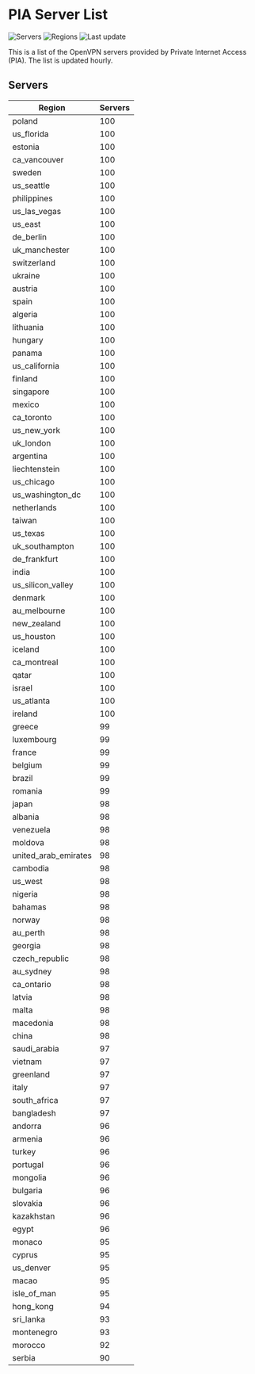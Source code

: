 # PIA Server List

![Servers](https://img.shields.io/badge/servers-9,539-blue) ![Regions](https://img.shields.io/badge/regions-97-blue) ![Last update](https://img.shields.io/badge/last_updated-Mon_Apr_29_01:33:33_GMT_2024-blue)

This is a list of the OpenVPN servers provided by Private Internet Access (PIA). The list is updated hourly.

## Servers
| Region               | Servers |
|----------------------|---------|
| poland | 100 |
| us_florida | 100 |
| estonia | 100 |
| ca_vancouver | 100 |
| sweden | 100 |
| us_seattle | 100 |
| philippines | 100 |
| us_las_vegas | 100 |
| us_east | 100 |
| de_berlin | 100 |
| uk_manchester | 100 |
| switzerland | 100 |
| ukraine | 100 |
| austria | 100 |
| spain | 100 |
| algeria | 100 |
| lithuania | 100 |
| hungary | 100 |
| panama | 100 |
| us_california | 100 |
| finland | 100 |
| singapore | 100 |
| mexico | 100 |
| ca_toronto | 100 |
| us_new_york | 100 |
| uk_london | 100 |
| argentina | 100 |
| liechtenstein | 100 |
| us_chicago | 100 |
| us_washington_dc | 100 |
| netherlands | 100 |
| taiwan | 100 |
| us_texas | 100 |
| uk_southampton | 100 |
| de_frankfurt | 100 |
| india | 100 |
| us_silicon_valley | 100 |
| denmark | 100 |
| au_melbourne | 100 |
| new_zealand | 100 |
| us_houston | 100 |
| iceland | 100 |
| ca_montreal | 100 |
| qatar | 100 |
| israel | 100 |
| us_atlanta | 100 |
| ireland | 100 |
| greece | 99 |
| luxembourg | 99 |
| france | 99 |
| belgium | 99 |
| brazil | 99 |
| romania | 99 |
| japan | 98 |
| albania | 98 |
| venezuela | 98 |
| moldova | 98 |
| united_arab_emirates | 98 |
| cambodia | 98 |
| us_west | 98 |
| nigeria | 98 |
| bahamas | 98 |
| norway | 98 |
| au_perth | 98 |
| georgia | 98 |
| czech_republic | 98 |
| au_sydney | 98 |
| ca_ontario | 98 |
| latvia | 98 |
| malta | 98 |
| macedonia | 98 |
| china | 98 |
| saudi_arabia | 97 |
| vietnam | 97 |
| greenland | 97 |
| italy | 97 |
| south_africa | 97 |
| bangladesh | 97 |
| andorra | 96 |
| armenia | 96 |
| turkey | 96 |
| portugal | 96 |
| mongolia | 96 |
| bulgaria | 96 |
| slovakia | 96 |
| kazakhstan | 96 |
| egypt | 96 |
| monaco | 95 |
| cyprus | 95 |
| us_denver | 95 |
| macao | 95 |
| isle_of_man | 95 |
| hong_kong | 94 |
| sri_lanka | 93 |
| montenegro | 93 |
| morocco | 92 |
| serbia | 90 |